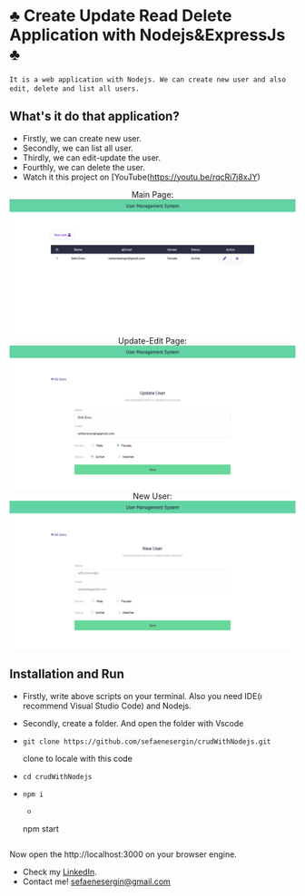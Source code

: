 # ♣️ Create Update Read Delete Application with Nodejs&ExpressJs ♣️
    It is a web application with Nodejs. We can create new user and also edit, delete and list all users.

## What's it do that application?
- Firstly, we can create new user.
- Secondly, we can list all user.
- Thirdly, we can edit-update the user.
- Fourthly, we can delete the user.
- Watch it this project on [YouTube(https://youtu.be/rqcRi7j8xJY) 



 <div align="center">
    Main Page: <br>
    <img src="https://github.com/sefaenesergin/crudWithNodejs/blob/master/Ekran%20Resmi%202022-10-30%2014.36.08.png" />
 </div> 
 
  <div align="center">
    Update-Edit Page: <br>
    <img src="https://github.com/sefaenesergin/crudWithNodejs/blob/master/Ekran%20Resmi%202022-10-30%2014.36.18.png" />
 </div> 
 
  <div align="center">
    New User: <br>
    <img src="https://github.com/sefaenesergin/crudWithNodejs/blob/master/Ekran%20Resmi%202022-10-30%2014.36.28.png" />
 </div> 
 
## Installation and Run

- Firstly, write above scripts on your terminal. Also you need IDE(ı recommend Visual Studio Code) and Nodejs.
- Secondly, create a folder. And open the folder with Vscode

- ```shell 
  git clone https://github.com/sefaenesergin/crudWithNodejs.git
  ``` 
  clone to locale with this code
- ```shell
  cd crudWithNodejs
  ```
- ```shell
  npm i
  ```
  - ```shell
  npm start
  ```
  
 Now open the http://localhost:3000 on your browser engine. 

- Check my [LinkedIn](https://www.linkedin.com/in/sefa-enes-ergin/).
- Contact me! <sefaenesergin@gmail.com>
